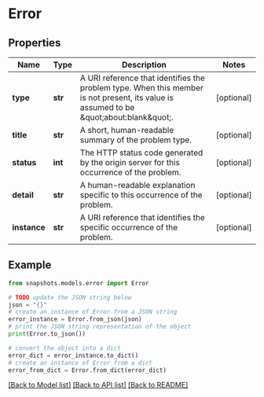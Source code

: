 # Error


## Properties

Name | Type | Description | Notes
------------ | ------------- | ------------- | -------------
**type** | **str** | A URI reference that identifies the problem type. When this member is not present, its value is assumed to be \&quot;about:blank\&quot;. | [optional] 
**title** | **str** | A short, human-readable summary of the problem type. | [optional] 
**status** | **int** | The HTTP status code generated by the origin server for this occurrence of the problem. | [optional] 
**detail** | **str** | A human-readable explanation specific to this occurrence of the problem. | [optional] 
**instance** | **str** | A URI reference that identifies the specific occurrence of the problem. | [optional] 

## Example

```python
from snapshots.models.error import Error

# TODO update the JSON string below
json = "{}"
# create an instance of Error from a JSON string
error_instance = Error.from_json(json)
# print the JSON string representation of the object
print(Error.to_json())

# convert the object into a dict
error_dict = error_instance.to_dict()
# create an instance of Error from a dict
error_from_dict = Error.from_dict(error_dict)
```
[[Back to Model list]](../README.md#documentation-for-models) [[Back to API list]](../README.md#documentation-for-api-endpoints) [[Back to README]](../README.md)


